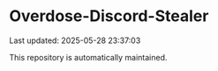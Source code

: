 # Overdose-Discord-Stealer

Last updated: 2025-05-28 23:37:03

This repository is automatically maintained.
